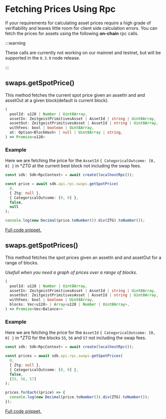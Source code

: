 # Fetching Prices Using Rpc

If your requirements for calculating asset prices require a high grade of
verifiability and leaves little room for client side calculation errors. You can
fetch the prices for assets using the following **on-chain** rpc calls.

:::warning

These calls are currently not working on our mainnet and testnet, but will be
supported in the `0.3.9` node release.

:::

## swaps.getSpotPrice()

This method fetches the current spot price given an assetIn and and assetOut at
a given block(default is current block).

```ts
(
  poolId: u128 | Number | Uint8Array,
  assetIn: ZeitgeistPrimitivesAsset | AssetId | string | Uint8Array,
  assetOut: ZeitgeistPrimitivesAsset | AssetId | string | Uint8Array,
  withFees: bool | boolean | Uint8Array,
  at: Option<BlockHash> | null | Uint8Array | string,
) => Promise<u128>
```

### Example

Here we are fetching the price for the `AssetId`
`{ CategoricalOutcome: [0, 0] }` in \*_ZTG_ at the current best block not
including the swap fees.

```ts
const sdk: Sdk<RpcContext> = await create(localhostRpc());

const price = await sdk.api.rpc.swaps.getSpotPrice(
  0,
  { Ztg: null },
  { CategoricalOutcome: [0, 0] },
  false,
  null
);

console.log(new Decimal(price.toNumber()).div(ZTG).toNumber());
```

[Full code snippet.](https://github.com/zeitgeistpm/sdk-next/blob/main/playground/examples/src/rpc-get-spot-price.ts)

## swaps.getSpotPrices()

This method fetches the spot prices given an assetIn and and assetOut for a
range of blocks.

_Usefull when you need a graph of prices over a range of blocks._

```ts
(
  poolId: u128 | Number | Uint8Array,
  assetIn: ZeitgeistPrimitivesAsset | AssetId | string | Uint8Array,
  assetOut: ZeitgeistPrimitivesAsset | AssetId | string | Uint8Array,
  withFees: bool | boolean | Uint8Array,
  blocks: Vec<u128> | Array<u128 | Number | Uint8Array>,
) => Promise<Vec<Balance>>
```

### Example

Here we are fetching the price for the `AssetId`
`{ CategoricalOutcome: [0, 0] }` in \*_ZTG_ for the blocks `55`, `56` and `57`
not including the swap fees.

```ts
const sdk: Sdk<RpcContext> = await create(localhostRpc());

const prices = await sdk.api.rpc.swaps.getSpotPrices(
  0,
  { Ztg: null },
  { CategoricalOutcome: [0, 0] },
  false,
  [55, 56, 57]
);

prices.forEach((price) => {
  console.log(new Decimal(price.toNumber()).div(ZTG).toNumber());
});
```

[Full code snippet.](https://github.com/zeitgeistpm/sdk-next/blob/main/playground/examples/src/rpc-get-spot-prices.ts)
